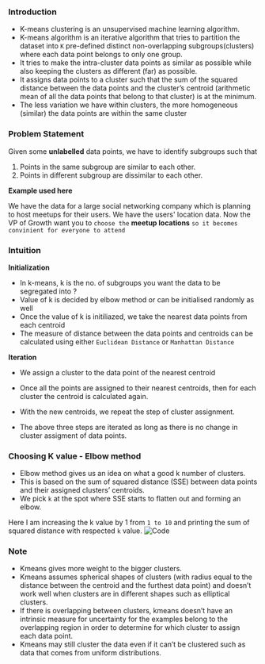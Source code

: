 ### Introduction

* K-means clustering is an unsupervised machine learning algorithm.
* K-means algorithm is an iterative algorithm that tries to partition the dataset into `K` pre-defined distinct non-overlapping subgroups(clusters) where each data point belongs to only one group. 
* It tries to make the intra-cluster data points as similar as possible while also keeping the clusters as different (far) as possible. 
* It assigns data points to a cluster such that the sum of the squared distance between the data points and the cluster’s centroid (arithmetic mean of all the data points that belong to that cluster) is at the minimum. 
* The less variation we have within clusters, the more homogeneous (similar) the data points are within the same cluster

### Problem Statement

Given some **unlabelled** data points, we have to identify subgroups such that 
1. Points in the same subgroup are similar to each other.
2. Points in different subgroup are dissimilar to each other.

**Example used here**

We have the data for a large social networking company which is planning to host meetups for their users. We have the users' location data. Now the VP of Growth want you to `choose the` **meetup locations** `so it becomes convinient for everyone to attend`

### Intuition

**Initialization**
* In k-means, k is the no. of subgroups you want the data to be segregated into ?
* Value of k is decided by elbow method or can be initialised randomly as well
* Once the value of k is initiliazed, we take the nearest data points from each centroid
* The measure of distance between the data points and centroids can be calculated using either `Euclidean Distance` or `Manhattan Distance`

**Iteration**
* We assign a cluster to the data point of the nearest centroid
* Once all the points are assigned to their nearest centroids, then for each cluster the centroid is calculated again.
* With the new centroids, we repeat the step of cluster assignment.

* The above three steps are iterated as long as there is no change in cluster assigment of data points.

### Choosing K value - Elbow method
* Elbow method gives us an idea on what a good k number of clusters.
* This is based on the sum of squared distance (SSE) between data points and their assigned clusters’ centroids. 
* We pick `k` at the spot where SSE starts to flatten out and forming an elbow. 

Here I am increasing the k value by 1 from `1 to 10` and printing the sum of squared distance with respected `k` value.
![Code](https://miro.medium.com/max/866/1*9z8erk4kvsnxkfv-QhsHZg.png)

### Note

* Kmeans gives more weight to the bigger clusters.
* Kmeans assumes spherical shapes of clusters (with radius equal to the distance between the centroid and the furthest data point) and doesn’t work well when clusters are in different shapes such as elliptical clusters.
* If there is overlapping between clusters, kmeans doesn’t have an intrinsic measure for uncertainty for the examples belong to the overlapping region in order to determine for which cluster to assign each data point.
* Kmeans may still cluster the data even if it can’t be clustered such as data that comes from uniform distributions.
